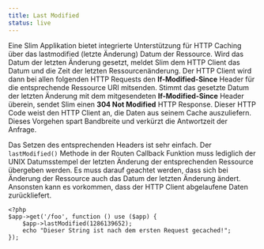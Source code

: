 ```yaml
---
title: Last Modified
status: live
---
```


Eine Slim Applikation bietet integrierte Unterstützung für HTTP Caching über das lastmodified (letzte Änderung) Datum
der Ressource. Wird das Datum der letzten Änderung gesetzt, meldet Slim dem HTTP Client das Datum und die Zeit der letzten
Ressourcenänderung. Der HTTP Client wird dann bei allen folgenden HTTP Requests den **If-Modified-Since** Header für die
entsprechende Ressource URI mitsenden. Stimmt das gesetzte Datum der letzten Änderung mit dem mitgesendeten **If-Modified-Since**
Header überein, sendet Slim einen **304 Not Modified** HTTP Response. Dieser HTTP Code weist den HTTP Client an, die Daten aus seinem Cache
auszuliefern. Dieses Vorgehen spart Bandbreite und verkürzt die Antwortzeit der Anfrage.

Das Setzen des entsprechenden Headers ist sehr einfach. Der `lastModified()` Methode in der Routen Callback Funktion
muss lediglich der UNIX Datumsstempel der letzten Änderung der entsprechenden Ressource übergeben werden. Es muss darauf
geachtet werden, dass sich bei Änderung der Ressource auch das Datum der letzten Änderung ändert. Ansonsten kann es vorkommen,
dass der HTTP Client abgelaufene Daten zurückliefert.

    <?php
    $app->get('/foo', function () use ($app) {
        $app->lastModified(1286139652);
        echo "Dieser String ist nach dem ersten Request gecached!";
    });
